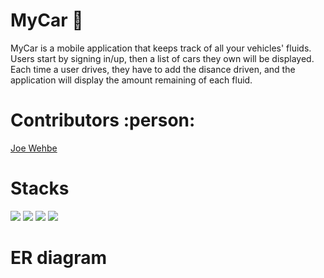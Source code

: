 # MyCar :car:
MyCar is a mobile application that keeps track of all your vehicles' fluids. Users start by signing in/up, then a list of cars they own will be displayed. Each time a user drives, they have to add the disance driven, and the application will display the amount remaining of each fluid.

# Contributors :person:
<a href="https://github.com/Joe-Wehbe">Joe Wehbe</a>

# Stacks
<img src="https://img.shields.io/badge/-PHP-232531?logo=php&logoColor=white&style=for-the-badge" ></img>
<img src="https://img.shields.io/badge/-java-5382a1?logo=&logoColor=white&style=for-the-badge" ></img>
<img src="https://img.shields.io/badge/-MYSQL-00758f?logo=mysql&logoColor=white&style=for-the-badge" ></img>
<img src="https://img.shields.io/badge/-ANDROID%20STUDIO-3DDC84?logo=android-studio&logoColor=white&style=for-the-badge" ></img>

# ER diagram

